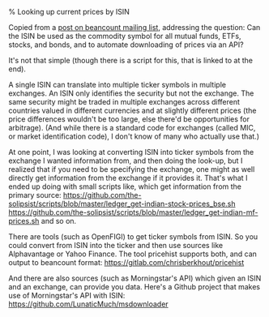 % Looking up current prices by ISIN

Copied from a [post on beancount mailing list](https://groups.google.com/g/beancount/c/zSqZOM0a7Jk), addressing the question: Can the ISIN be used as the commodity symbol for all mutual funds, ETFs, stocks, and bonds, and to automate downloading of prices via an API?

It's not that simple (though there is a script for this, that is linked to at the end).  

A single ISIN can translate into multiple ticker symbols in multiple exchanges.  An ISIN only identifies the security but not the exchange.  The same security might be traded in multiple exchanges across different countries valued in different currencies and at slightly different prices (the price differences wouldn't be too large, else there'd be opportunities for arbitrage).  (And while there is a standard code for exchanges (called MIC, or market identification code), I don't know of many who actually use that.)

At one point, I was looking at converting ISIN into ticker symbols from the exchange I wanted information from, and then doing the look-up, but I realized that if you need to be specifying the exchange, one might as well directly get information from the exchange if it provides it.  That's what I ended up doing with small scripts like, which get information from the primary source:
https://github.com/the-solipsist/scripts/blob/master/ledger_get-indian-stock-prices_bse.sh
https://github.com/the-solipsist/scripts/blob/master/ledger_get-indian-mf-prices.sh
and so on.

There are tools (such as OpenFIGI) to get ticker symbols from ISIN.  So you could convert from ISIN into the ticker and then use sources like Alphavantage or Yahoo Finance.  The tool pricehist supports both, and can output to beancount format:
https://gitlab.com/chrisberkhout/pricehist

And there are also sources (such as Morningstar's API) which given an ISIN and an exchange, can provide you data.  Here's a Github project that makes use of Morningstar's API with ISIN:
https://github.com/LunaticMuch/msdownloader
